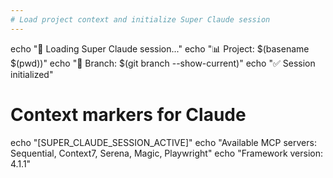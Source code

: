 ```yaml
---
# Load project context and initialize Super Claude session
---
```


echo "🚀 Loading Super Claude session..."
echo "📊 Project: $(basename $(pwd))"
echo "🌿 Branch: $(git branch --show-current)"
echo "✅ Session initialized"

# Context markers for Claude
echo "[SUPER_CLAUDE_SESSION_ACTIVE]"
echo "Available MCP servers: Sequential, Context7, Serena, Magic, Playwright"
echo "Framework version: 4.1.1"